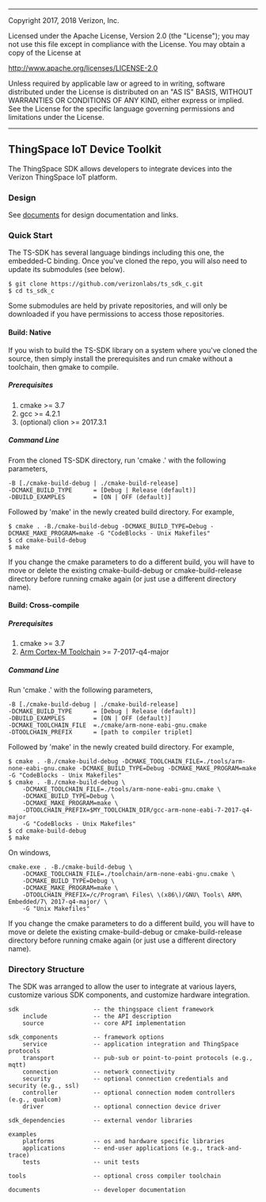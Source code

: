 *****************************************

Copyright 2017, 2018  Verizon, Inc.  

Licensed under the Apache License, Version 2.0 (the "License");
you may not use this file except in compliance with the License.
You may obtain a copy of the License at

http://www.apache.org/licenses/LICENSE-2.0

Unless required by applicable law or agreed to in writing, software
distributed under the License is distributed on an "AS IS" BASIS,
WITHOUT WARRANTIES OR CONDITIONS OF ANY KIND, either express or implied.
See the License for the specific language governing permissions and
limitations under the License.

****************************************************************

## ThingSpace IoT Device Toolkit

The ThingSpace SDK allows developers to integrate devices into the Verizon ThingSpace IoT platform.

### Design

See [documents](./documents/README.md) for design documentation and links.

### Quick Start

The TS-SDK has several language bindings including this one, the embedded-C binding. Once you've cloned the repo, you will also need to update its submodules (see below). 

```
$ git clone https://github.com/verizonlabs/ts_sdk_c.git
$ cd ts_sdk_c
```

Some submodules are held by private repositories, and will only be downloaded if you have permissions to access those repositories.

#### Build: Native

If you wish to build the TS-SDK library on a system where you've cloned the source, then simply install the prerequisites and run cmake without a toolchain, then gmake to compile.

##### Prerequisites

1. cmake >= 3.7
2. gcc >= 4.2.1
3. (optional) clion >= 2017.3.1

##### Command Line

From the cloned TS-SDK directory, run 'cmake .' with the following parameters,

```
-B [./cmake-build-debug | ./cmake-build-release]
-DCMAKE_BUILD_TYPE      = [Debug | Release (default)]
-DBUILD_EXAMPLES        = [ON | OFF (default)]
```

Followed by 'make' in the newly created build directory. For example,

```
$ cmake . -B./cmake-build-debug -DCMAKE_BUILD_TYPE=Debug -DCMAKE_MAKE_PROGRAM=make -G "CodeBlocks - Unix Makefiles"
$ cd cmake-build-debug
$ make
```

If you change the cmake parameters to do a different build, you will have to move or delete
the existing cmake-build-debug or cmake-build-release directory before running cmake again
(or just use a different directory name).

#### Build: Cross-compile 

##### Prerequisites 

1. cmake >= 3.7
2. [Arm Cortex-M Toolchain](https://developer.arm.com/open-source/gnu-toolchain/gnu-rm/downloads) >= 7-2017-q4-major

##### Command Line

Run 'cmake .' with the following parameters,

```
-B [./cmake-build-debug | ./cmake-build-release]
-DCMAKE_BUILD_TYPE      = [Debug | Release (default)]
-DBUILD_EXAMPLES        = [ON | OFF (default)]
-DCMAKE_TOOLCHAIN_FILE  =./cmake/arm-none-eabi-gnu.cmake
-DTOOLCHAIN_PREFIX      = [path to compiler triplet]
```

Followed by 'make' in the newly created build directory. For example,

```
$ cmake . -B./cmake-build-debug -DCMAKE_TOOLCHAIN_FILE=./tools/arm-none-eabi-gnu.cmake -DCMAKE_BUILD_TYPE=Debug -DCMAKE_MAKE_PROGRAM=make -G "CodeBlocks - Unix Makefiles"
$ cmake . -B./cmake-build-debug \
    -DCMAKE_TOOLCHAIN_FILE=./tools/arm-none-eabi-gnu.cmake \
    -DCMAKE_BUILD_TYPE=Debug \
    -DCMAKE_MAKE_PROGRAM=make \
    -DTOOLCHAIN_PREFIX=$MY_TOOLCHAIN_DIR/gcc-arm-none-eabi-7-2017-q4-major 
    -G "CodeBlocks - Unix Makefiles"
$ cd cmake-build-debug
$ make
```

On windows,

```$xslt
cmake.exe . -B./cmake-build-debug \
    -DCMAKE_TOOLCHAIN_FILE=./toolchain/arm-none-eabi-gnu.cmake \
    -DCMAKE_BUILD_TYPE=Debug \
    -DCMAKE_MAKE_PROGRAM=make \
    -DTOOLCHAIN_PREFIX=/c/Program\ Files\ \(x86\)/GNU\ Tools\ ARM\ Embedded/7\ 2017-q4-major/ \
    -G "Unix Makefiles" 
```

If you change the cmake parameters to do a different build, you will have to move or delete
the existing cmake-build-debug or cmake-build-release directory before running cmake again
(or just use a different directory name).

### Directory Structure

The SDK was arranged to allow the user to integrate at various layers, customize various SDK components, and customize hardware integration.

```
sdk                     -- the thingspace client framework 
    include             -- the API description
    source              -- core API implementation
 
sdk_components          -- framework options
    service             -- application integration and ThingSpace protocols
    transport           -- pub-sub or point-to-point protocols (e.g., mqtt)
    connection          -- network connectivity  
    security            -- optional connection credentials and security (e.g., ssl)
    controller          -- optional connection modem controllers (e.g., qualcom)
    driver              -- optional connection device driver 
 
sdk_dependencies        -- external vendor libraries
 
examples
    platforms           -- os and hardware specific libraries 
    applications        -- end-user applications (e.g., track-and-trace)
    tests               -- unit tests
    
tools                   -- optional cross compiler toolchain

documents               -- developer documentation
```


